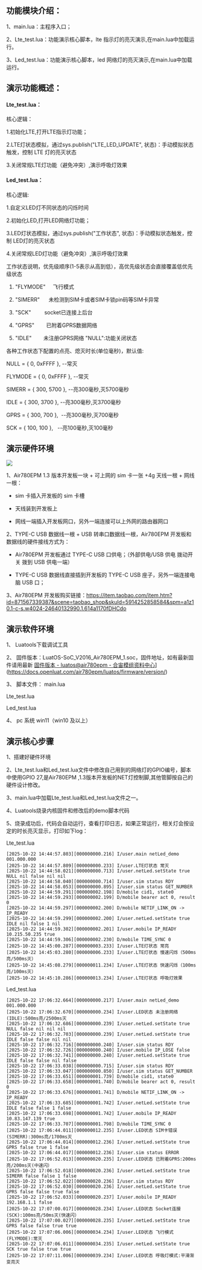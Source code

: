 ## 功能模块介绍：

1、main.lua：主程序入口；

2、Lte_test.lua：功能演示核心脚本，lte 指示灯的亮灭演示,在main.lua中加载运行。

3、Led_test.lua：功能演示核心脚本，led 网络灯的亮灭演示,在main.lua中加载运行。

## 演示功能概述：

#### Lte_test.lua：

核心逻辑：

1.初始化LTE,打开LTE指示灯功能；

2.LTE灯状态模拟，通过sys.publish("LTE_LED_UPDATE", 状态)：手动模拟状态触发，控制 LTE 灯的亮灭状态

3.关闭常规LTE灯功能（避免冲突）,演示呼吸灯效果

#### Led_test.lua：

核心逻辑:

1.自定义LED灯不同状态的闪烁时间

2.初始化LED,打开LED网络灯功能；

3.LED灯状态模拟，通过sys.publish("工作状态", 状态)：手动模拟状态触发，控制 LED灯的亮灭状态

4.关闭常规LED灯功能（避免冲突）,演示呼吸灯效果





工作状态说明，优先级顺序(1-5表示从高到低），高优先级状态会直接覆盖低优先级状态

1. "FLYMODE"     飞行模式

2. "SIMERR"      未检测到SIM卡或者SIM卡锁pin码等SIM卡异常

3. "SCK"         socket已连接上后台

4. "GPRS"        已附着GPRS数据网络

5. "IDLE"        未注册GPRS网络
   "NULL":功能关闭状态
   
   

各种工作状态下配置的点亮、熄灭时长(单位毫秒)，默认值:

NULL = { 0, 0xFFFF }, --常灭

FLYMODE = { 0, 0xFFFF }, --常灭

SIMERR = { 300, 5700 }, --亮300毫秒,灭5700毫秒

IDLE = { 300, 3700 }, --亮300毫秒,灭3700毫秒

GPRS = { 300, 700 },  --亮300毫秒,灭700毫秒

SCK = { 100, 100 },   --亮100毫秒,灭100毫秒



## 演示硬件环境



![](https://docs.openluat.com/air780epm/luatos/app/socket/ftp/image/Df0ZbzlUHonW3IxFO9dcCjcFnLy.jpeg)

1、Air780EPM 1.3 版本开发板一块 + 可上网的 sim 卡一张 +4g 天线一根 + 网线一根：

* sim 卡插入开发板的 sim 卡槽

* 天线装到开发板上

* 网线一端插入开发板网口，另外一端连接可以上外网的路由器网口

2、TYPE-C USB 数据线一根 + USB 转串口数据线一根，Air780EPM 开发板和数据线的硬件接线方式为：

* Air780EPM 开发板通过 TYPE-C USB 口供电；（外部供电/USB 供电 拨动开关 拨到 USB 供电一端）

* TYPE-C USB 数据线直接插到开发板的 TYPE-C USB 座子，另外一端连接电脑 USB 口；

3、Air780EPM 开发板购买链接：https://item.taobao.com/item.htm?id=871567339387&scene=taobao_shop&skuId=5914252858584&spm=a1z10.1-c-s.w4024-24640132990.1.614a1170fDHCdo

### 

## 演示软件环境

1、 Luatools下载调试工具

2、 固件版本：LuatOS-SoC_V2016_Air780EPM_1.soc，固件地址，如有最新固件请用最新 [固件版本 - luatos@air780epm - 合宙模组资料中心](https://docs.openluat.com/air780epm/luatos/firmware/version/)](https://docs.openluat.com/air780epm/luatos/firmware/version/)

3、 脚本文件：
   main.lua   

   Lte_test.lua

   Led_test.lua

4、 pc 系统 win11（win10 及以上）



## 演示核心步骤

1、搭建好硬件环境

2、Lte_test.lua和Led_test.lua文件中修改自己用到的网络灯的GPIO编号，脚本中使用GPIO 27,是Air780EPM ,1.3版本开发板的NET灯控制脚,其他管脚按自己的硬件设计修改。

3、main.lua中加载Lte_test.lua和Led_test.lua文件之一。

4、Luatools烧录内核固件和修改后的demo脚本代码

5、烧录成功后，代码会自动运行，查看打印日志，如果正常运行，相关灯会按设定的时长亮灭显示，打印如下log：

Lte_test.lua

```
[2025-10-22 14:44:57.803][000000000.216] I/user.main netLed_demo 001.000.000
[2025-10-22 14:44:57.809][000000000.233] I/user.LTE灯状态 常灭
[2025-10-22 14:44:58.021][000000000.713] I/user.netLed.setState true NULL nil false nil nil
[2025-10-22 14:44:58.040][000000000.714] I/user.sim status RDY
[2025-10-22 14:44:58.053][000000000.895] I/user.sim status GET_NUMBER
[2025-10-22 14:44:59.291][000000002.198] D/mobile cid1, state0
[2025-10-22 14:44:59.293][000000002.199] D/mobile bearer act 0, result 0
[2025-10-22 14:44:59.297][000000002.200] D/mobile NETIF_LINK_ON -> IP_READY
[2025-10-22 14:44:59.299][000000002.200] I/user.netLed.setState true IDLE nil false 1 nil
[2025-10-22 14:44:59.302][000000002.201] I/user.mobile IP_READY 10.215.50.235 true
[2025-10-22 14:44:59.306][000000002.230] D/mobile TIME_SYNC 0
[2025-10-22 14:45:00.287][000000003.233] I/user.LTE灯状态 常亮
[2025-10-22 14:45:03.280][000000006.233] I/user.LTE灯状态 慢速闪烁（500ms亮/500ms灭）
[2025-10-22 14:45:08.279][000000011.234] I/user.LTE灯状态 快速闪烁（100ms亮/100ms灭）
[2025-10-22 14:45:10.286][000000013.234] I/user.LTE灯状态 呼吸灯效果

```

Led_test.lua

```
[2025-10-22 17:06:32.664][000000000.217] I/user.main netLed_demo 001.000.000
[2025-10-22 17:06:32.670][000000000.234] I/user.LED状态 未注册网络(IDLE):500ms亮/2500ms灭
[2025-10-22 17:06:32.686][000000000.239] I/user.netLed.setState true NULL false nil nil nil
[2025-10-22 17:06:32.703][000000000.239] I/user.netLed.setState true IDLE false false nil nil
[2025-10-22 17:06:32.716][000000000.240] I/user.sim status RDY
[2025-10-22 17:06:32.726][000000000.240] I/user.mobile IP_LOSE false
[2025-10-22 17:06:32.741][000000000.240] I/user.netLed.setState true IDLE false false nil false
[2025-10-22 17:06:33.038][000000000.715] I/user.sim status RDY
[2025-10-22 17:06:33.047][000000000.850] I/user.sim status GET_NUMBER
[2025-10-22 17:06:33.651][000000001.739] D/mobile cid1, state0
[2025-10-22 17:06:33.658][000000001.740] D/mobile bearer act 0, result 0
[2025-10-22 17:06:33.676][000000001.741] D/mobile NETIF_LINK_ON -> IP_READY
[2025-10-22 17:06:33.685][000000001.742] I/user.netLed.setState true IDLE false false 1 false
[2025-10-22 17:06:33.698][000000001.742] I/user.mobile IP_READY 10.83.147.139 true
[2025-10-22 17:06:33.707][000000001.798] D/mobile TIME_SYNC 0
[2025-10-22 17:06:44.011][000000012.235] I/user.LED状态 SIM卡错误(SIMERR):300ms亮/1700ms灭
[2025-10-22 17:06:44.014][000000012.236] I/user.netLed.setState true GPRS false true 1 false
[2025-10-22 17:06:44.017][000000012.236] I/user.sim status ERROR
[2025-10-22 17:06:52.013][000000020.235] I/user.LED状态 已附着GPRS:200ms亮/200ms灭(中速闪）
[2025-10-22 17:06:52.018][000000020.236] I/user.netLed.setState true SIMERR false false 1 false
[2025-10-22 17:06:52.022][000000020.236] I/user.sim status RDY
[2025-10-22 17:06:52.030][000000020.236] I/user.netLed.setState true GPRS false false true false
[2025-10-22 17:06:52.033][000000020.237] I/user.mobile IP_READY 192.168.1.1 false
[2025-10-22 17:07:00.017][000000028.234] I/user.LED状态 Socket连接(SCK):100ms亮/50ms灭(快速闪）
[2025-10-22 17:07:00.027][000000028.235] I/user.netLed.setState true GPRS false false true true
[2025-10-22 17:07:06.006][000000034.234] I/user.LED状态 飞行模式(FLYMODE):常灭
[2025-10-22 17:07:06.011][000000034.235] I/user.netLed.setState true SCK true false true true
[2025-10-22 17:07:11.006][000000039.234] I/user.LED状态 呼吸灯模式:平滑渐变亮灭


```
